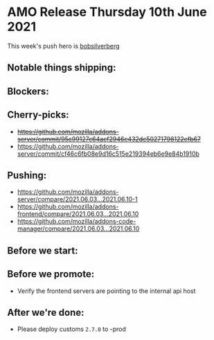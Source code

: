 # AMO Release Thursday 10th June 2021

This week's push hero is [bobsilverberg](https://github.com/bobsilverberg)

## Notable things shipping:

## Blockers:

## Cherry-picks:

- ~~https://github.com/mozilla/addons-server/commit/95c99127e64aef2946e432dc50271798122efb67~~
- https://github.com/mozilla/addons-server/commit/cf46c6fb08e9d16c515e219394eb6e9e84b1910b

## Pushing:

- https://github.com/mozilla/addons-server/compare/2021.06.03...2021.06.10-1
- https://github.com/mozilla/addons-frontend/compare/2021.06.03...2021.06.10
- https://github.com/mozilla/addons-code-manager/compare/2021.06.03...2021.06.10

## Before we start:

## Before we promote:
- Verify the frontend servers are pointing to the internal api host

## After we're done:

- Please deploy customs `2.7.0` to -prod
